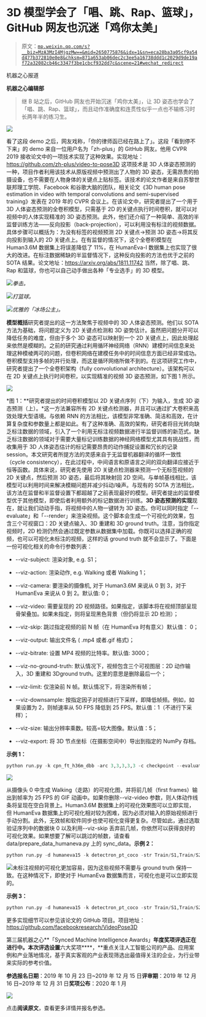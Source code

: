 # 3D 模型学会了「唱、跳、Rap、篮球」，GitHub 网友也沉迷「鸡你太美」

> 原文：[`mp.weixin.qq.com/s?__biz=MzA3MzI4MjgzMw==&mid=2650775876&idx=1&sn=eca28ba3a05cf9a54d477b372810e0e8&chksm=871a653ab06dec2c3ee5a16738ddd1c2029d9de19af72a32082cb46c3347f3be1cbcf932dd7c&scene=21#wechat_redirect`](http://mp.weixin.qq.com/s?__biz=MzA3MzI4MjgzMw==&mid=2650775876&idx=1&sn=eca28ba3a05cf9a54d477b372810e0e8&chksm=871a653ab06dec2c3ee5a16738ddd1c2029d9de19af72a32082cb46c3347f3be1cbcf932dd7c&scene=21#wechat_redirect)

机器之心报道

**机器之心编辑部**

> 继 B 站之后，GitHub 网友也开始沉迷「鸡你太美」，让 3D 姿态也学会了「唱、跳、Rap、篮球」，而且动作准确度和连贯性似乎一点也不输练习时长两年半的练习生。

![](img/7715b7ac3c9d84dd964eaebb128ecb1d.jpg)

‍看了这段 demo 之后，网友戏称，「你的律师函已经在路上了」。这段「看到停不下来」的 demo 来自一位用户名为「zh-plus」的 GitHub 网友。他用 CVPR 2019 接收论文中的一项技术实现了这种效果。实现地址：https://github.com/zh-plus/video-to-pose3D 这项技术是 3D 人体姿态预测的一种，项目作者利用该技术从原版视频中预测出了人物的 3D 姿态，无需昂贵的拍摄设备，也不需要在人物身体的关键点上贴标签。该技术的论文作者是来自苏黎世联邦理工学院、Facebook 和谷歌大脑的团队，相关论文《3D human pose estimation in video with temporal convolutions and semi-supervised training》发表在 2019 年的 CVPR 会议上。在该论文中，研究者提出了一个用于 3D 人体姿态预测的全卷积模型，只需基于 2D 的关键点执行时间卷积，就可以对视频中的人体实现精准的 3D 姿态预测。此外，他们还介绍了一种简单、高效的半监督训练方法——反向投影（back-projection），可以利用没有标注的视频数据。具体步骤可以概括为：为没有标签的视频预测 2D 关键点→预测 3D 姿态→将其反向投影到输入的 2D 关键点上。在有监督的情况下，这个全卷积模型在 Human3.6M 数据集上将误差降低了 11%，在 HumanEva-I 数据集上也实现了很大的改进。在标注数据稀缺的半监督情况下，这种反向投影的方法也优于之前的 SOTA 结果。论文地址：https://arxiv.org/abs/1811.11742 当然，除了唱、跳、Rap 和篮球，你也可以自己动手做出各种「专业选手」的 3D 模型。

![](img/220cdcb5c89e519687c21ca2dac2f396.jpg)*拳击。*

![](img/d0d6eacf5164f9651da57d7a42e85cdf.jpg)*打篮球。*

![](img/8fcd04e9edb626482e905e3d5be059dc.jpg)*优雅的「冰场公主」。*

**模型概括**研究者提出的这一方法聚焦于视频中的 3D 人体姿态预测。他们以 SOTA 方法为基础，将问题定义为 2D 关键点检测和 3D 姿势估计。虽然把问题分开可以降低任务的难度，但由于多个 3D 姿态可以映射到一个 2D 关键点上，因此处理起来依然是模糊的。之前的研究通过利用循环神经网络（RNN）建模时间信息来处理这种模棱两可的问题，但卷积网络在建模任务中的时间信息方面已经非常成功。卷积模型支持多帧的并行处理，而这是循环网络所做不到的。在这项研究工作中，研究者提出了一个全卷积架构（fully convolutional architecture）。该架构可以在 2D 关键点上执行时间卷积，以实现精准的视频 3D 姿态预测，如下图 1 所示。

![](img/55e759af428ccd2f09ceb164558a7a90.jpg)

*图 1：**研究者提出的时间卷积模型以 2D 关键点序列（下）为输入，生成 3D 姿态预测（上）。*这一方法兼容所有 2D 关键点检测器，并且可以通过扩大卷积来高效处理大型语境。与依赖 RNN 的方法相比，该模型非常准确、简洁和高效，在计算复杂度和参数量上都是如此。有了这种准确、高效的架构，研究者将目光转向缺乏标注数据的领域，引入了一个利用无标注视频数据进行半监督训练的新范式。缺乏标注数据的领域对于需要大量标记训练数据的神经网络模型尤其具有挑战性，而收集用于 3D 人体姿态估计的标记需要昂贵的动作捕捉设置和冗长的记录 session。本文研究者所提方法的灵感来自于无监督机器翻译的循环一致性（cycle consistency），在此过程中，中间语言和原语言之间的双向翻译应接近于恒等函数。具体来说，研究者先使用 2D 关键点检测器来预测一个无标签视频的 2D 关键点，然后预测 3D 姿态，最后将其映射回 2D 空间。与单帧基线相比，该模型可以利用时间来解决模糊问题并减少抖动/噪声。与现有的 SOTA 方法相比，该方法在监督和半监督设置下都超越了之前表现最好的模型。研究者提出的监督模型优于其他模型，即使后者利用额外的标记数据进行训练。**3D 姿态预测的实现**现在，就让我们动动手指，将视频中的人物一键转为 3D 姿态。你可以同时指定「--evaluate」和「--render」来渲染视频。这个脚本会生成一个可视化的效果，包含三个可视窗口：2D 关键点输入、3D 重建和 3D ground truth。注意，当你指定视频时，2D 检测仍然会通过既定参数从数据集中加载。你既可以选择正确的视频，也可以可视化未标注的视频，这样的话 ground truth 就不会显示了。下面是一份可视化相关的命令行参数列表：

*   --viz-subject: 渲染对象, e.g. S1；

*   --viz-action: 渲染动作, e.g. Walking 或者 Walking 1；

*   --viz-camera: 要渲染的摄像机, 对于 Human3.6M 来说从 0 到 3，对于 HumanEva 来说从 0 到 2。默认值: 0；

*   --viz-video: 需要呈现的 2D 视频路径。如果指定，该脚本将在视频顶部呈现骨架叠加。如果未指定，则将呈现黑色背景（但仍将显示 2D 检测）；

*   --viz-skip: 跳过指定视频的前 N 帧（在 HumanEva 时有意义）默认值： 0；

*   --viz-output: 输出文件名 ( .mp4 或者.gif 格式)；

*   --viz-bitrate: 设置 MP4 视频的比特率。默认值: 3000；

*   --viz-no-ground-truth: 默认情况下，视频包含三个可视图层：2D 动作输入，3D 重建和 3Dground truth。这里的意思是删除最后一个；

*   --viz-limit: 仅渲染前 N 帧。默认情况下，将渲染所有帧；

*   --viz-downsample: 按指定因子对视频进行下采样，即降低帧频。例如，如果设置为 2，则帧速率从 50 FPS 降低到 25 FPS。默认值：1（不进行下采样）；

*   --viz-size: 输出分辨率乘数。较高=较大图像。默认值：5；

*   --viz-export: 将 3D 节点坐标（在摄影空间中）导出到指定的 NumPy 存档。

**示例 1：**

```py
python run.py -k cpn_ft_h36m_dbb -arc 3,3,3,3,3 -c checkpoint --evaluate pretrained_h36m_cpn.bin --render --viz-subject S11 --viz-action Walking --viz-camera 0 --viz-video "/path/to/videos/S11/Videos/Walking.54138969.mp4" --viz-output output.gif --viz-size 3 --viz-downsample 2 --viz-limit 60
```

![](img/222838b89c157850ed6c8f1f4f202621.jpg)

从摄像头 0 中生成 Walking（走路）的可视化图，并将前几帧（first frames）输出到帧率为 25 FPS 的 GIF 动画中。如果你删除--viz-video 参数，则人体动作线条将呈现在空白背景上。Human3.6M 数据集上的可视化效果图可以立即实现，但 HumanEva 数据集上的可视化相对较为困难，因为必须对输入的原始视频进行手动分割。此外，无效帧和软件同步也使可视化变得更复杂。尽管如此，通过选取验证序列中的数据块 0 以及利用--viz-skip 丢弃前几帧，你依然可以获得良好的可视化效果。如果想要了解可以跳过的帧数，请查看 data/prepare_data_humaneva.py 上的 sync_data。**示例 2：**

```py
python run.py -d humaneva15 -k detectron_pt_coco -str Train/S1,Train/S2,Train/S3 -ste Validate/S1,Validate/S2,Validate/S3 -c checkpoint --evaluate pretrained_humaneva15_detectron.bin  --render --viz-subject Validate/S2 --viz-action "Walking 1 chunk0" --viz-camera 0 --viz-output output_he.gif --viz-size 3 --viz-downsample 2 --viz-video "/path/to/videos/S2/Walking_1_(C1).avi" --viz-skip 115 --viz-limit 60
```

![](img/389898d1584554b77728fe552b33b3f2.jpg)未标注视频的可视化更加容易，因为这些视频不需要与 ground truth 保持一致。在这种情况下，即使对于 HumanEva 数据集而言，可视化也是可以立即实现的。

**示例 3：**

```py
python run.py -d humaneva15 -k detectron_pt_coco -str Train/S1,Train/S2,Train/S3 -ste Validate/S1,Validate/S2,Validate/S3 -c checkpoint --evaluate pretrained_humaneva15_detectron.bin  --render --viz-subject Unlabeled/S4 --viz-action "Box 2" --viz-camera 0 --viz-output output_he.gif --viz-size 3 --viz-downsample 2 --viz-video "/path/to/videos/S4/Box_2_(C1).avi" --viz-limit 60
```

更多实现细节可以参见该论文的 GitHub 项目。项目地址：https://github.com/facebookresearch/VideoPose3D

第三届机器之心**「Synced Machine Intelligence Awards」**年度奖项评选正在进行中。本次评选设置**六大奖项****，**重点关注人工智能公司的产品、应用案例和产业落地情况，基于真实客观的产业表现筛选出最值得关注的企业，为行业带来实际的参考价值。

**参选报名日期**：2019 年 10 月 23 日~2019 年 12 月 15 日**评审期**：2019 年 12 月 16 日~2019 年 12 月 31 日**奖项公布**：2020 年 1 月

![](https://mp.weixin.qq.com/s?__biz=MzA3MzI4MjgzMw==&mid=2650772433&idx=1&sn=64fad90bc878d9f39ced4aca847e9b0e&scene=21#wechat_redirect)

点击**阅读原文**，查看更多详情并报名参选。
